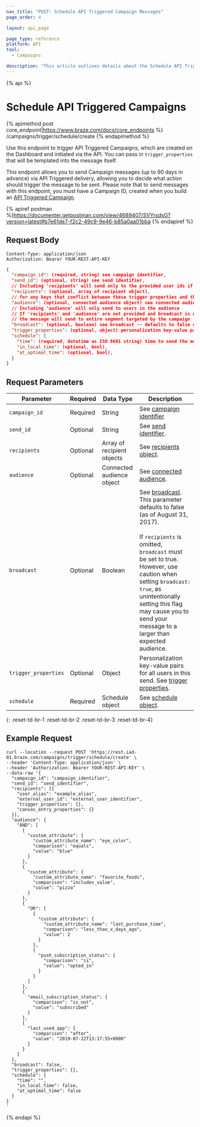 ```yaml
---
nav_title: "POST: Schedule API Triggered Campaign Messages"
page_order: 4

layout: api_page

page_type: reference
platform: API
tool:
  - Campaigns

description: "This article outlines details about the Schedule API Triggered Campaigns Braze endpoint."
---
```

{% api %}
# Schedule API Triggered Campaigns
{% apimethod post core_endpoint|https://www.braze.com/docs/core_endpoints %} 
/campaigns/trigger/schedule/create
{% endapimethod %}

Use this endpoint to trigger API Triggered Campaigns, which are created on the Dashboard and initiated via the API. You can pass in `trigger_properties` that will be templated into the message itself.

This endpoint allows you to send Campaign messages (up to 90 days in advance) via API Triggered delivery, allowing you to decide what action should trigger the message to be sent. Please note that to send messages with this endpoint, you must have a Campaign ID, created when you build an [API Triggered Campaign]({{site.baseurl}}/api/api_campaigns/).

{% apiref postman %}https://documenter.getpostman.com/view/4689407/SVYrsdsG?version=latest#b7e61de7-f2c2-49c9-9e46-b85a0aa01bba {% endapiref %}

## Request Body

```
Content-Type: application/json
Authorization: Bearer YOUR-REST-API-KEY
```

```json
{
  "campaign_id": (required, string) see campaign identifier,
  "send_id": (optional, string) see send identifier,
  // Including 'recipients' will send only to the provided user ids if they are in the campaign's segment
  "recipients": (optional, array of recipient object),
  // for any keys that conflict between these trigger properties and those in a Recipient Object, the value from the Recipient Object will be used
  "audience": (optional, connected audience object) see connected audience,
  // Including 'audience' will only send to users in the audience
  // If 'recipients' and 'audience' are not provided and broadcast is not set to 'false',
  // the message will send to entire segment targeted by the campaign
  "broadcast": (optional, boolean) see broadcast -- defaults to false on 8/31/17, must be set to true if "recipients" object is omitted,
  "trigger_properties": (optional, object) personalization key-value pairs for all users in this send; see trigger properties,
  "schedule": {
    "time": (required, datetime as ISO 8601 string) time to send the message (up to 90 days in the future),
    "in_local_time": (optional, bool),
    "at_optimal_time": (optional, bool),
  }
}
```
## Request Parameters

| Parameter | Required | Data Type | Description |
| --------- | ---------| --------- | ----------- |
|`campaign_id`|Required|String| See [campaign identifier]({{site.baseurl}}/api/identifier_types/)|
| `send_id` | Optional | String | See [send identifier]({{site.baseurl}}/api/identifier_types/). | 
| `recipients` | Optional | Array of recipient objects | See [recipients object]({{site.baseurl}}/api/objects_filters/recipient_object/). |
| `audience` | Optional | Connected audience object | See [connected audience]({{site.baseurl}}/api/objects_filters/connected_audience/). |
|`broadcast`| Optional | Boolean | See [broadcast]({{site.baseurl}}/api/parameters/#broadcast). This parameter defaults to false (as of August 31, 2017). <br><br> If `recipients` is omitted, `broadcast` must be set to true. However, use caution when setting `broadcast: true`, as unintentionally setting this flag may cause you to send your message to a larger than expected audience. |
| `trigger_properties` | Optional | Object | Personalization key-value pairs for all users in this send. See [trigger properties]({{site.baseurl}}/api/objects_filters/trigger_properties_object/). |
| `schedule` | Required | Schedule object | See [schedule object]({{site.baseurl}}/api/objects_filters/schedule_object/). |
{: .reset-td-br-1 .reset-td-br-2 .reset-td-br-3  .reset-td-br-4}

## Example Request
```
curl --location --request POST 'https://rest.iad-01.braze.com/campaigns/trigger/schedule/create' \
--header 'Content-Type: application/json' \
--header 'Authorization: Bearer YOUR-REST-API-KEY' \
--data-raw '{
  "campaign_id": "campaign_identifier",
  "send_id": "send_identifier",
  "recipients": [{
    "user_alias": "example_alias",
    "external_user_id": "external_user_identifier",
    "trigger_properties": {},
    "canvas_entry_properties": {}
  }],
  "audience": {
    "AND": [
      {
        "custom_attribute": {
          "custom_attribute_name": "eye_color",
          "comparison": "equals",
          "value": "blue"
        }
      },
      {
        "custom_attribute": {
          "custom_attribute_name": "favorite_foods",
          "comparison": "includes_value",
          "value": "pizza"
        }
      },
      {
        "OR": [
          {
            "custom_attribute": {
              "custom_attribute_name": "last_purchase_time",
              "comparison": "less_than_x_days_ago",
              "value": 2
            }
          },
          {
            "push_subscription_status": {
              "comparison": "is",
              "value": "opted_in"
            }
          }
        ]
      },
      {
        "email_subscription_status": {
          "comparison": "is_not",
          "value": "subscribed"
        }
      },
      {
        "last_used_app": {
          "comparison": "after",
          "value": "2019-07-22T13:17:55+0000"
        }
      }
    ]
  },
  "broadcast": false,
  "trigger_properties": {},
  "schedule": {
    "time": "",
    "in_local_time": false,
    "at_optimal_time": false
  }
}
'
```


{% endapi %}
